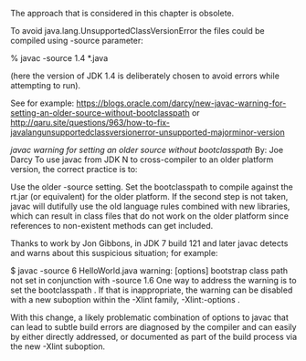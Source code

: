 The approach that is considered in this chapter is obsolete.

To avoid java.lang.UnsupportedClassVersionError
the files could be compiled using -source parameter:

% javac -source 1.4 *.java

(here the version of JDK 1.4 is deliberately chosen
to avoid errors while attempting to run).


See for example:
https://blogs.oracle.com/darcy/new-javac-warning-for-setting-an-older-source-without-bootclasspath
or
http://qaru.site/questions/963/how-to-fix-javalangunsupportedclassversionerror-unsupported-majorminor-version

*javac warning for setting an older source without bootclasspath*
By: Joe Darcy
To use
javac
from JDK N to cross-compiler to an older platform version, the correct practice is to:

Use the older
-source
setting.
Set the
bootclasspath
to compile against the
rt.jar
(or equivalent) for the older platform.
If the second step is not taken,
javac
will dutifully use the old language rules combined with new libraries, which can result in class files that do not work on the older platform since references to non-existent methods can get included.

Thanks to work by Jon Gibbons, in JDK 7 build 121 and later
javac
detects and warns about this suspicious situation; for example:

$ javac -source 6 HelloWorld.java
warning: [options] bootstrap class path not set in conjunction with -source 1.6
One way to address the warning is to set the
bootclasspath
. If that is inappropriate, the warning can be disabled with a new suboption within the
-Xlint
family,
-Xlint:-options
.

With this change, a likely problematic combination of options to
javac
that can lead to subtle build errors are diagnosed by the compiler and can easily by either directly addressed, or documented as part of the build process via the new
-Xlint
suboption.